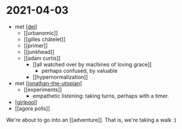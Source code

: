 # 2021-04-03

- met [[dej]]
  - [[urbanomic]]
  - [[gilles châtelet]]
  - [[primer]]
  - [[junkhead]]
  - [[adam curtis]]
    - [[all watched over by machines of loving grace]]
      - perhaps confused, by valuable
    - [[hypernormalization]]
- met [[jonathan-the-utopian]]
  - [[experiments]]
    - empathetic listening: taking turns, perhaps with a timer.
- [[girlpool]]
- [[agora polls]]

We're about to go into an [[adventure]]. That is, we're taking a walk :)

[//begin]: # "Autogenerated link references for markdown compatibility"
[dej]: ../dej "Dej"
[jonathan-the-utopian]: ../jonathan-the-utopian "Jonathan the Utopian"
[girlpool]: ../girlpool "Girlpool"
[//end]: # "Autogenerated link references"